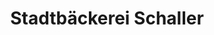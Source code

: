 ---
title: "Stadtbäckerei Schaller"
url: /hof/stadtbaeckerei-schaller-hans-boeckler-strasse/
shop: Bäckerei
---